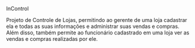 InControl

Projeto de Controle de Lojas, permitindo ao gerente de uma loja cadastrar ela e todas as suas informações e administrar suas vendas e compras. Além disso, também permite ao funcionário cadastrado em uma loja ver as vendas e compras realizadas por ele.

